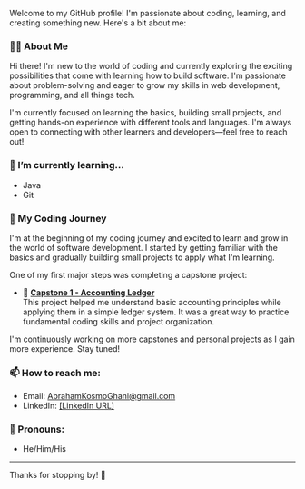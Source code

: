 <!--
**[YourUsername]/[YourUsername]** is a ✨ _special_ ✨ repository because its `README.md` (this file) appears on your GitHub profile.
-->

Welcome to my GitHub profile! I'm passionate about coding, learning, and creating something new. Here's a bit about me:

### 👨‍💻 About Me

Hi there! I'm new to the world of coding and currently exploring the exciting possibilities that come with learning how to build software. I'm passionate about problem-solving and eager to grow my skills in web development, programming, and all things tech.

I'm currently focused on learning the basics, building small projects, and getting hands-on experience with different tools and languages. I'm always open to connecting with other learners and developers—feel free to reach out!


### 🌱 I’m currently learning...
- Java
- Git

### 🚀 My Coding Journey

I'm at the beginning of my coding journey and excited to learn and grow in the world of software development. I started by getting familiar with the basics and gradually building small projects to apply what I'm learning.

One of my first major steps was completing a capstone project:

- 🧾 **[Capstone 1 - Accounting Ledger](https://github.com/AbrahamGhani/Capstones/tree/main/Capstone1-AccountingLedger)**  
  This project helped me understand basic accounting principles while applying them in a simple ledger system. It was a great way to practice fundamental coding skills and project organization.

I'm continuously working on more capstones and personal projects as I gain more experience. Stay tuned!

### 📫 How to reach me:
- Email: AbrahamKosmoGhani@gmail.com
- LinkedIn: [[LinkedIn URL]](https://www.linkedin.com/in/abraham-ghani/)


### 🧠 Pronouns:
- He/Him/His


---

Thanks for stopping by! 🚀
